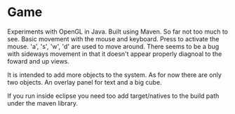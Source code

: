 Game
====

Experiments with OpenGL in Java. Built using Maven. So far not too much to see. Basic movement with the 
mouse and keyboard. Press <return> to activate the mouse. 'a', 's', 'w', 'd' are used to move around. There
seems to be a bug with sideways movement in that it doesn't appear properly diagnoal to the foward and up views.

It is intended to add more objects to the system. As for now there are only two objects. An overlay panel for text
and a big cube.

If you run inside eclipse you need too add target/natives to the build path under the maven library.

